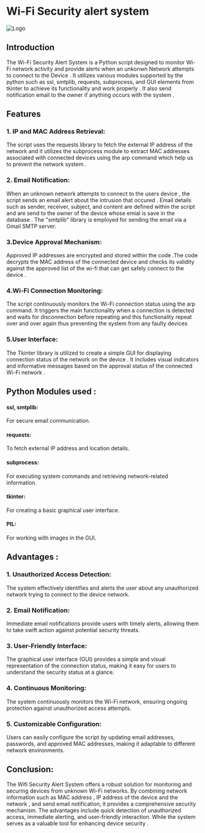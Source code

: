 # Wi-Fi Security alert system 
![Logo](https://png.pngtree.com/png-vector/20220615/ourlarge/pngtree-lost-wireless-connection-or-disconnected-cable-png-image_5085743.png )

## Introduction 
The Wi-Fi Security Alert System is a Python script designed to monitor Wi-Fi network activity and provide alerts when an unkonwn Network 
attempts to connect to the Device . It utilizes various modules supported by the python such as ssl, smtplib, requests, subprocess, and GUI 
elements from tkinter to achieve its functionality and work properly . It also send notification email to the owner if anything occurs with the system . 

## Features 

### 1. IP and MAC Address Retrieval:
The script uses the requests library to fetch the external IP address of the network and 
it utilizes the subprocess module to extract MAC addresses associated with connected devices using the arp command which help us to prevent the network system . 

### 2. Email Notification: 
When an unknown network attempts to connect to the users device , the script sends an email alert about the intrusion that occured .
Email details such as sender, receiver, subject, and content are defined within the script and are send to the owner of the device whose emial is save in the database .
The "smtplib" library is employed for sending the email via a Gmail SMTP server.

### 3.Device Approval Mechanism:
Approved IP addresses are encrypted and stored within the code .The code decrypts the MAC address of the connected device and checks its validity against the approved list of the wi-fi that can get safely connect to the device .

### 4.Wi-Fi Connection Monitoring:
The script continuously monitors the Wi-Fi connection status using the arp command.
It triggers the main functionality when a connection is detected and waits for disconnection before repeating and this functionality repeat over and over again thus preventing the system from any faulty devices 

### 5.User Interface:
The Tkinter library is utilized to create a simple GUI for displaying connection status of the network on the device . It includes visual indicators and informative messages based on the approval status of the connected Wi-Fi network .

## Python Modules used :
#### ssl, smtplib: 
For secure email communication.
#### requests: 
To fetch external IP address and location details.
#### subprocess: 
For executing system commands and retrieving network-related information.
#### tkinter: 
For creating a basic graphical user interface.
#### PIL: 
For working with images in the GUI.

## Advantages :
### 1. Unauthorized Access Detection:
The system effectively identifies and alerts the user about any unauthorized network trying to connect to the device network.
### 2. Email Notification:
Immediate email notifications provide users with timely alerts, allowing them to take swift action against potential security threats.
### 3. User-Friendly Interface:
The graphical user interface (GUI) provides a simple and visual representation of the connection status, making it easy for users to understand the security status at a glance.
### 4. Continuous Monitoring:
The system continuously monitors the Wi-Fi network, ensuring ongoing protection against unauthorized access attempts.
### 5. Customizable Configuration:
Users can easily configure the script by updating email addresses, passwords, and approved MAC addresses, making it adaptable to different network environments. 

## Conclusion:
The Wifi Security Alert System offers a robust solution for monitoring and securing devices from unknown Wi-Fi networks. By combining network information such as MAC address , IP address of the device and the network , and send email notification, it provides a comprehensive security mechanism. The advantages include quick detection of unauthorized access, immediate alerting, and user-friendly interaction. While the system serves as a valuable tool for enhancing device security . 

